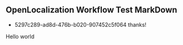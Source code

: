## OpenLocalization Workflow Test MarkDown
* 5297c289-ad8d-476b-b020-907452c5f064 
thanks!

Hello world